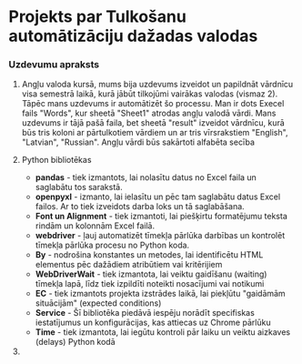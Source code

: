# Projekts par Tulkošanu automātizāciju dažadas valodas
### Uzdevumu apraksts
1. Angļu valoda kursā, mums bija uzdevums izveidot un papildnāt  vārdnīcu visa semestrā laikā, kurā jābūt tilkojūmi vairākas valodas (vismaz 2). Tāpēc mans uzdevums ir automātizēt šo processu. Man ir dots Execel fails "Words", kur sheetā "Sheet1" atrodas angļu valodā vārdi. Mans uzdevums ir tājā pašā faila, bet sheetā "result" izveidot vārdnīcu, kurā būs tris koloni ar pārtulkotiem vārdiem un ar tris vīrsrakstiem "English", "Latvian", "Russian". Angļu vārdi būs sakārtoti alfabēta secība
2.  Python bibliotēkas
    * **pandas** - tiek izmantots, lai nolasītu datus no Excel faila un saglabātu tos sarakstā.
    * **openpyxl** - izmanto, lai ielasītu un pēc tam saglabātu datus Excel failos. Ar to tiek izveidots darba loks un tā saglabāšana.
    * **Font un Alignment** - tiek izmantoti, lai piešķirtu formatējumu teksta rindām un kolonnām Excel failā.
    * **webdriver** - ļauj automatizēt tīmekļa pārlūka darbības un kontrolēt tīmekļa pārlūka procesu no Python koda.
    * **By** - nodrošina konstantes un metodes, lai identificētu HTML elementus pēc dažādiem atribūtiem vai kritērijiem
    * **WebDriverWait** - tiek izmantota, lai veiktu gaidīšanu (waiting) tīmekļa lapā, līdz tiek izpildīti noteikti nosacījumi vai notikumi
    * **EC** -  tiek izmantots projekta izstrādes laikā, lai piekļūtu "gaidāmām situācijām" (expected conditions)
    * **Service** - Šī bibliotēka piedāvā iespēju norādīt specifiskas iestatījumus un konfigurācijas, kas attiecas uz Chrome pārlūku
    * **Time** - tiek izmantota, lai iegūtu kontroli pār laiku un veiktu aizkaves (delays) Python kodā
 
3.  
  
